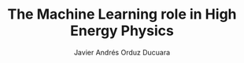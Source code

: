 ---
paperId: 23
author: Javier Andrés Orduz Ducuara
publicationauthor: Orduz Ducuara, J. A.
title: The Machine Learning role in High Energy Physics
pdf: Poster_Javier_Orduz.pdf
poster: --
alt: --
type: Poster
topic: Machine Learning Methods
link: https://doi.org/10.52591/lxai2018120321
conference: neurips
year: 2018
tags: neurips-2018
location: Montreal, Canada
---